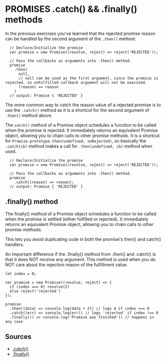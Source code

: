 # PROMISES .catch() && .finally() methods #

In the previous exercises you've learned that the rejected promise reason can be handled by 
the second argument of the `.then()` method:

```JS
  // Declare/Initialize the promise
  var promise = new Promise((resolve, reject) => reject('REJECTED'));

  // Pass the callbacks as arguments into .then() method.
  promise
    .then(
      null, 
      // null can be used as the first argument, since the promise is rejected, so onFulfilled callback argument will not be executed.
      (reason) => reason
    )
  // output: Promise { 'REJECTED' }
```

The more common way to catch the reason value of a rejected promise is to use 
the `.catch()` method as it is a shortcut for the second argument of  `.then()` 
method above.

The `catch()` method of a Promise object schedules a function to be called when 
the promise is rejected. It immediately returns an equivalent Promise object, allowing 
you to chain calls to other promise methods. It is a shortcut 
for `Promise.prototype.then(undefined, onRejected)`, so basically the `.catch(cb)` method 
makes a call for `.then(undefined, cb)` method when used. 

```JS
  // Declare/Initialize the promise
  var promise = new Promise((resolve, reject) => reject('REJECTED'));

  // Pass the callbacks as arguments into .then() method.
  promise
    .catch((reason) => reason);
  // output: Promise { 'REJECTED' }
```

## .finally() method

The finally() method of a Promise object schedules a function to be called 
when the promise is settled (either fulfilled or rejected). It immediately 
returns an equivalent Promise object, allowing you to chain calls to other 
promise methods.

This lets you avoid duplicating code in both the promise's then() and catch() handlers.

An important difference if the .finally() method from .then() and .catch() 
is that it does NOT receive any argument. This method is used when you do NOT 
care about the rejection reason of the fulfillment value.

```JS
let index = 0;

var promise = new Promise((resolve, reject) => {
  if (index === 0) resolve(2)
  else reject('rejected')
});

promise
  .then((data) => console.log(data + 2)) // logs 4 if index === 0
  .catch((err) => console.log(err)) // logs 'rejected' if index !== 0
  .finally(() => console.log('Promise was finished')) // happens in any case
```

## Sources
* [.catch()](https://developer.mozilla.org/en-US/docs/Web/JavaScript/Reference/Global_Objects/Promise/catch)
* [.finally()](https://developer.mozilla.org/en-US/docs/Web/JavaScript/Reference/Global_Objects/Promise/finally)